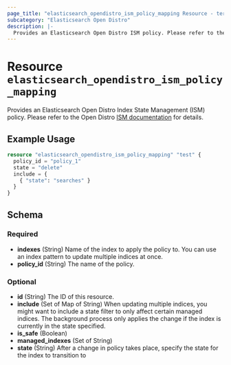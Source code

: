 ```yaml
---
page_title: "elasticsearch_opendistro_ism_policy_mapping Resource - terraform-provider-elasticsearch"
subcategory: "Elasticsearch Open Distro"
description: |-
  Provides an Elasticsearch Open Distro ISM policy. Please refer to the Open Distro [ISM documentation](https://opendistro.github.io/for-elasticsearch-docs/docs/ism/) for details.
---
```


# Resource `elasticsearch_opendistro_ism_policy_mapping`

Provides an Elasticsearch Open Distro Index State Management (ISM) policy. Please refer to the Open Distro [ISM documentation](https://opendistro.github.io/for-elasticsearch-docs/docs/ism/) for details.

## Example Usage

```terraform
resource "elasticsearch_opendistro_ism_policy_mapping" "test" {
  policy_id = "policy_1"
  state = "delete"
  include = {
    { "state": "searches" }
  }
}
```

## Schema

### Required

- **indexes** (String) Name of the index to apply the policy to. You can use an index pattern to update multiple indices at once.
- **policy_id** (String) The name of the policy.

### Optional

- **id** (String) The ID of this resource.
- **include** (Set of Map of String) When updating multiple indices, you might want to include a state filter to only affect certain managed indices. The background process only applies the change if the index is currently in the state specified.
- **is_safe** (Boolean)
- **managed_indexes** (Set of String)
- **state** (String) After a change in policy takes place, specify the state for the index to transition to



